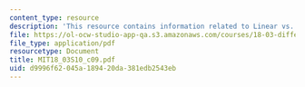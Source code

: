 ```yaml
---
content_type: resource
description: 'This resource contains information related to Linear vs. nonlinear '
file: https://ol-ocw-studio-app-qa.s3.amazonaws.com/courses/18-03-differential-equations-spring-2010/d9996f62045a189420da381edb2543eb_MIT18_03S10_c09.pdf
file_type: application/pdf
resourcetype: Document
title: MIT18_03S10_c09.pdf
uid: d9996f62-045a-1894-20da-381edb2543eb
---
```

